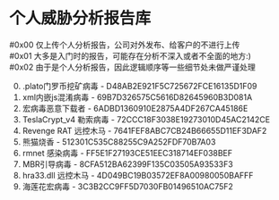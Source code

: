 # 个人威胁分析报告库

#0x00 仅上传个人分析报告，公司对外发布、给客户的不进行上传  
#0x01 大多是入门时的报告，可能存在分析不深入或者不全面的地方:)  
#0x02 由于是个人分析报告，因此逻辑顺序等一些细节处未做严谨处理

0. .plato门罗币挖矿病毒 - D48AB2E921F5C725672FCE16135D1F09
1. xml内嵌js混淆病毒 - 69B7D326575C5616D82645960B3D081A
2. 宏病毒恶意下载者 - 6ADBD1360910E2875A4DF267CA45186E
3. TeslaCrypt_v4 勒索病毒 - 72CCC18F3038E19273010D45AC2142CE
4. Revenge RAT 远控木马 - 7641FEF8ABC7CB24B66655D11EF3DAF2
5. 熊猫烧香 - 512301C535C88255C9A252FDF70B7A03
6. rmnet 感染病毒 - FF5E1F27193CE51EEC318714EF038BEF
7. MBR引导病毒 - 8CFA512BA62399F135C03505A93533F3
8. hra33.dll 远控木马 - 4D049BC19B03572EF8A00980050BAFFF
9. 海莲花宏病毒 - 3C3B2CC9FF5D7030FB01496510AC75F2
